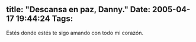 title: "Descansa en paz, Danny."
Date: 2005-04-17 19:44:24
Tags: 
---
Estés donde estés te sigo amando con todo mi corazón.<br/><br/><br/>
